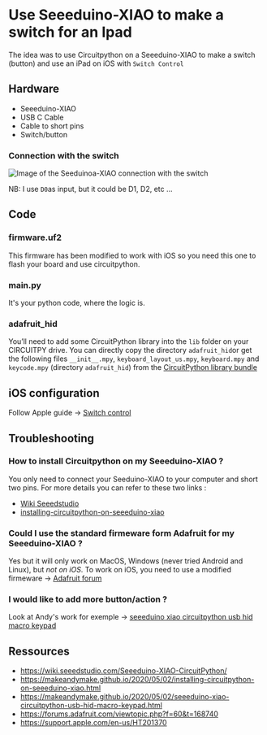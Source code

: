 # Use Seeeduino-XIAO to make a switch for an Ipad

The idea was to use Circuitpython on a Seeeduino-XIAO to make a switch (button) and use an iPad on iOS with `Switch Control`

## Hardware

* Seeeduino-XIAO
* USB C Cable
* Cable to short pins
* Switch/button

### Connection with the switch

![Image of the Seeduinoa-XIAO connection with the switch]()

NB: I use `D0`as input, but it could be D1, D2, etc ...

## Code

### firmware.uf2
This firmware has been modified to work with iOS so you need this one to flash your board and use circuitpython.

### main.py
It's your python code, where the logic is.

### adafruit_hid
You’ll need to add some CircuitPython library into the `lib` folder on your CIRCUITPY drive. You can directly copy the directory `adafruit_hid`or get the following files `__init__.mpy`, `keyboard_layout_us.mpy`, `keyboard.mpy` and `keycode.mpy` (directory `adafruit_hid`) from the [CircuitPython library bundle](https://github.com/adafruit/Adafruit_CircuitPython_Bundle/releases/download/20201028/adafruit-circuitpython-bundle-5.x-mpy-20201028.zip "CircuitPython library bundle")

## iOS configuration

Follow Apple guide -> [Switch control](https://support.apple.com/en-us/HT201370 "Switch control")

## Troubleshooting

### How to install Circuitpython on my Seeeduino-XIAO ?
You only need to connect your Seeduino-XIAO to your computer and short two pins.
For more details you can refer to these two links :
* [Wiki Seeedstudio](https://wiki.seeedstudio.com/Seeeduino-XIAO-CircuitPython/ "Wiki Seeedstudio")
* [installing-circuitpython-on-seeeduino-xiao](https://makeandymake.github.io/2020/05/02/installing-circuitpython-on-seeeduino-xiao.html "installing circuitpython on seeeduino-xiao")

### Could I use the standard firmeware form Adafruit for my Seeeduino-XIAO ?
Yes but it will only work on MacOS, Windows (never tried Android and Linux), but *not on iOS*.
To work on iOS, you need to use a modified firmeware -> [Adafruit forum](https://forums.adafruit.com/viewtopic.php?f=60&t=168740 "Adafruit forum")

### I would like to add more button/action ?
Look at Andy's work for exemple -> [seeeduino xiao circuitpython usb hid macro keypad](https://makeandymake.github.io/2020/05/02/seeeduino-xiao-circuitpython-usb-hid-macro-keypad.html "seeeduino xiao circuitpython usb hid macro keypad")

## Ressources

* https://wiki.seeedstudio.com/Seeeduino-XIAO-CircuitPython/
* https://makeandymake.github.io/2020/05/02/installing-circuitpython-on-seeeduino-xiao.html
* https://makeandymake.github.io/2020/05/02/seeeduino-xiao-circuitpython-usb-hid-macro-keypad.html
* https://forums.adafruit.com/viewtopic.php?f=60&t=168740
* https://support.apple.com/en-us/HT201370
